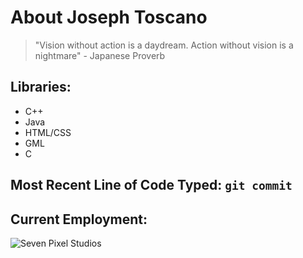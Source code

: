 # About Joseph Toscano
> "Vision without action is a daydream. Action without vision is a nightmare" - Japanese Proverb
## Libraries:
* C++
* Java
* HTML/CSS
* GML
* C
## Most Recent Line of Code Typed: `git commit`
## Current Employment:
![Seven Pixel Studios](![image](https://github.com/JosephToscano1/cse110-Pages-Project/assets/97120058/746a3839-0e56-4ba9-bd21-110f2857b7e9)
)
